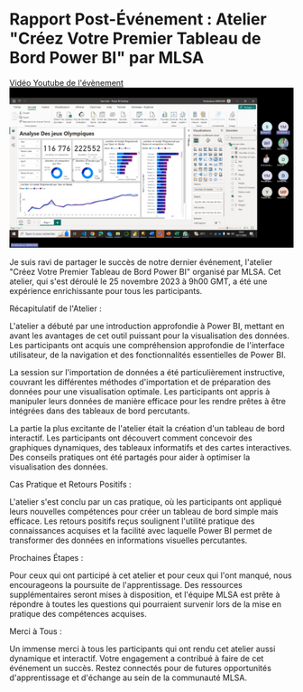 # Rapport Post-Événement : Atelier "Créez Votre Premier Tableau de Bord Power BI" par MLSA
[Vidéo Youtube de l'évènement](https://www.youtube.com/watch?v=q6nnBYcBSEo)
![bi](https://github.com/MedardTesla/Cr-ez-Votre-Premier-Tableau-de-Bord-Power-BI/blob/main/event_tof3.png)

Je suis ravi de partager le succès de notre dernier événement, l'atelier "Créez Votre Premier Tableau de Bord Power BI" organisé par MLSA. Cet atelier, qui s'est déroulé le 25 novembre 2023 à 9h00 GMT, a été une expérience enrichissante pour tous les participants.

Récapitulatif de l'Atelier :

L'atelier a débuté par une introduction approfondie à Power BI, mettant en avant les avantages de cet outil puissant pour la visualisation des données. Les participants ont acquis une compréhension approfondie de l'interface utilisateur, de la navigation et des fonctionnalités essentielles de Power BI.

La session sur l'importation de données a été particulièrement instructive, couvrant les différentes méthodes d'importation et de préparation des données pour une visualisation optimale. Les participants ont appris à manipuler leurs données de manière efficace pour les rendre prêtes à être intégrées dans des tableaux de bord percutants.

La partie la plus excitante de l'atelier était la création d'un tableau de bord interactif. Les participants ont découvert comment concevoir des graphiques dynamiques, des tableaux informatifs et des cartes interactives. Des conseils pratiques ont été partagés pour aider à optimiser la visualisation des données.

Cas Pratique et Retours Positifs :

L'atelier s'est conclu par un cas pratique, où les participants ont appliqué leurs nouvelles compétences pour créer un tableau de bord simple mais efficace. Les retours positifs reçus soulignent l'utilité pratique des connaissances acquises et la facilité avec laquelle Power BI permet de transformer des données en informations visuelles percutantes.

Prochaines Étapes :

Pour ceux qui ont participé à cet atelier et pour ceux qui l'ont manqué, nous encourageons la poursuite de l'apprentissage. Des ressources supplémentaires seront mises à disposition, et l'équipe MLSA est prête à répondre à toutes les questions qui pourraient survenir lors de la mise en pratique des compétences acquises.

Merci à Tous :

Un immense merci à tous les participants qui ont rendu cet atelier aussi dynamique et interactif. Votre engagement a contribué à faire de cet événement un succès. Restez connectés pour de futures opportunités d'apprentissage et d'échange au sein de la communauté MLSA.
